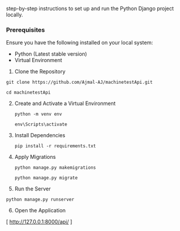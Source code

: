 
 step-by-step instructions to set up and run the Python Django project locally.

### Prerequisites
Ensure you have the following installed on your local system:
- Python (Latest stable version)
- Virtual Environment


1. Clone the Repository
   
 ``` git clone https://github.com/Ajmal-AJ/machinetestApi.git ```

  ``` cd machinetestApi ```

2. Create and Activate a Virtual Environment
   
     ```python -m venv env```
   
     ```env\Scripts\activate```
   
4. Install Dependencies
   
   ```pip install -r requirements.txt```
   
5. Apply Migrations
   
     ``` python manage.py makemigrations ```
   
     ``` python manage.py migrate ```
   
7. Run the Server

 ``` python manage.py runserver ```
 
6. Open the Application

  [ http://127.0.0.1:8000/api/ ]
